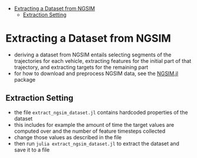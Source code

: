 
<!-- MarkdownTOC -->

- [Extracting a Dataset from NGSIM](#extracting-a-dataset-from-ngsim)
    - [Extraction Setting](#extraction-setting)

<!-- /MarkdownTOC -->

# Extracting a Dataset from NGSIM
- deriving a dataset from NGSIM entails selecting segments of the trajectories for each vehicle, extracting features for the initial part of that trajectory, and extracting targets for the remaining part 
- for how to download and preprocess NGSIM data, see the [NGSIM.jl](https://github.com/sisl/NGSIM.jl) package

## Extraction Setting
- the file `extract_ngsim_dataset.jl` contains hardcoded properties of the dataset
- this includes for example the amount of time the target values are computed over and the number of feature timesteps collected
- change those values as described in the file 
- then run `julia extract_ngsim_dataset.jl` to extract the dataset and save it to a file
